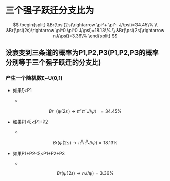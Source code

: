 # 三个强子跃迁分支比为

$$
\begin{split} &Br(\psi(2s)\rightarrow \pi^+ \pi^- J/\psi)=34.45\% \\
&Br(\psi(2s)\rightarrow \pi^0 \pi^0 J/\psi)=18.13\% \\
&Br(\psi(2s)\rightarrow  nJ/\psi)=3.36\%
\end{split}
$$

## 设衰变到三条道的概率为P1,P2,P3(P1,P2,P3的概率分别等于三个强子跃迁的分支比)

### 产生一个随机数ξ~U(0,1)

- 如果ξ<P1

	- 

$$
Br（\psi(2s)\rightarrow \pi^+ \pi^- J/\psi）=34.45\%
$$

- 如果P1<ξ<P1+P2

	- 

$$
Br(\psi(2s)\rightarrow \pi^0 \pi^0 J/\psi)=18.13\%
$$

- 如果P1+P2<ξ<P1+P2+P3

	- 

$$
Br(\psi(2s)\rightarrow  nJ/\psi)=3.36\%
$$


